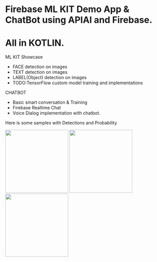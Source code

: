 # Firebase ML KIT Demo App & ChatBot using APIAI and Firebase.
# All in KOTLIN.

ML KIT Showcase
* FACE detection on images
* TEXT detection on images
* LABEL(Object) detection on images
* TODO:TensorFlow custom model training and implementations

CHATBOT
* Basic smart conversation & Training
* Firebase Realtime Chat
* Voice Dialog implementation with chatbot.

Here is some samples with Detections and Probability

<img src="https://i.imgur.com/uaUZuki.png" width="200"  />

<img src="https://i.imgur.com/II845JR.png"  width="200"/>

<img src="https://i.imgur.com/3n647AC.png" width="200"/>


